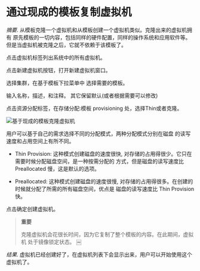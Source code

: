 # 通过现成的模板复制虚拟机

*摘要*.
从模板克隆一个虚拟机和从模板创建一个虚拟机类似。克隆出来的虚拟机拥有
原先模板的一切内容，包括同样的硬件配置，同样的操作系统和应用软件等。
但是当虚拟机被克隆之后，它就不依赖于该模板了。

点击虚拟机标签列出系统中的所有虚拟机。

点击新建虚拟机按钮，打开新建虚拟机窗口。

选择集群，在基于模板下拉菜单中 选择需要的模板。

输入名称，描述，和注释。 其它保留默认(或者根据需要可以修改)

点击资源分配标签，在存储分配:模板 provisioning 处，选择Thin或者克隆。

![基于现成的模板克隆虚拟机](../images/vm-clone-from-temp.png)

用户可以基于自己的需求选择不同的分配模式，两种分配模式分别在磁盘
的读写速度和占用空间上有所不同。

-   Thin Provision: 这种模式创建磁盘的速度很快,
    对存储的占用得很少。它只在需要时候分配磁盘空间，是一种按需分配的
    方式，但是磁盘的读写速度比 Preallocated 慢，这是默认的选项。

-   Preallocated: 这种模式创建磁盘的速度很慢,
    对存储的占用得很多。在创建的时候就分配了所需的所有磁盘空间，优点是
    磁盘的读写速度比 Thin Provision 快。

点击确定创建虚拟机。

> **重要**
>
> 克隆虚拟机会花很长时间，因为它复制了整个模板的内容。在此期间，虚拟机
> 处于镜像锁定状态。 ￼

*结果*.
虚拟机已经创建好了，在虚拟机列表下会显示出来，用户可以开始使用这个虚拟机了。

